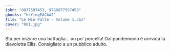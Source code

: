 ```yaml
---
isbn: "8877597453, 9788877597458"
gbooks: "hrYingEACAAJ"
file: "Le Mie Palle - Volume 1.cbz"
cover: "001.jpg"
---
```


Sta per iniziare una battaglia... un po' porcella! Dal pandemonio è arrivata la diavoletta Ellis. Consigliato a un pubblico adulto.
